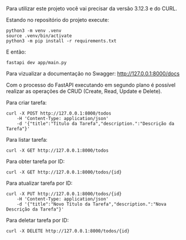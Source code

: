 Para utilizar este projeto você vai precisar da versão 3.12.3 e do CURL.

Estando no repositório do projeto execute:
```
python3 -m venv .venv
source .venv/bin/activate
python3 -m pip install -r requirements.txt
```

E então:
```
fastapi dev app/main.py
```

Para vizualizar a documentação no Swagger:
http://127.0.0.1:8000/docs

Com o processo do FastAPI executando em segundo plano é possível realizar as operações de CRUD (Create, Read, Update e Delete).

Para criar tarefa:
```
curl -X POST http://127.0.0.1:8000/todos
    -H 'Content-Type: application/json'
    -d '{"title":"Título da Tarefa","description.":"Descrição da Tarefa"}'
```

Para listar tarefa:
```
curl -X GET http://127.0.0.1:8000/todos
```

Para obter tarefa por ID:
```
curl -X GET http://127.0.0.1:8000/todos/{id}
```

Para atualizar tarefa por ID:
```
curl -X PUT http://127.0.0.1:8000/todos/{id}
    -H 'Content-Type: application/json'
    -d '{"title":"Novo Título da Tarefa","description.":"Nova Descrição da Tarefa"}'
```

Para deletar tarefa por ID:
```
curl -X DELETE http://127.0.0.1:8000/todos/{id}
```
